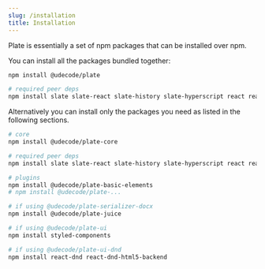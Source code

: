 ```yaml
---
slug: /installation
title: Installation
---
```


Plate is essentially a set of npm packages that can be installed
over npm.

You can install all the packages bundled together:

```bash npm2yarn
npm install @udecode/plate

# required peer deps
npm install slate slate-react slate-history slate-hyperscript react react-dom styled-components
```

Alternatively you can install only the packages you need as listed in the following sections.

```bash npm2yarn
# core
npm install @udecode/plate-core

# required peer deps
npm install slate slate-react slate-history slate-hyperscript react react-dom

# plugins
npm install @udecode/plate-basic-elements
# npm install @udecode/plate-...

# if using @udecode/plate-serializer-docx
npm install @udecode/plate-juice

# if using @udecode/plate-ui
npm install styled-components

# if using @udecode/plate-ui-dnd
npm install react-dnd react-dnd-html5-backend
```